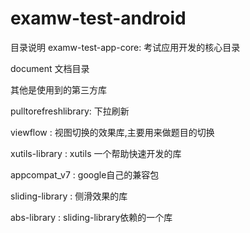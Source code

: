 examw-test-android
==================
目录说明
examw-test-app-core: 考试应用开发的核心目录

document			 文档目录

其他是使用到的第三方库

pulltorefreshlibrary:	下拉刷新

viewflow			:	视图切换的效果库,主要用来做题目的切换

xutils-library		:	xutils 一个帮助快速开发的库

appcompat_v7		:   google自己的兼容包

sliding-library		:	侧滑效果的库

abs-library			:	sliding-library依赖的一个库
